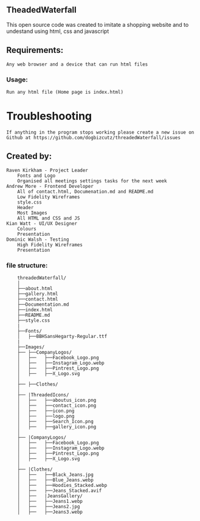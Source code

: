 ## TheadedWaterfall
This open source code was created to imitate a shopping website and to undestand using html, css and javascript

## Requirements:
    Any web browser and a device that can run html files

### Usage:
    Run any html file (Home page is index.html)

# Troubleshooting
    If anything in the program stops working please create a new issue on Github at https://github.com/dogbizcutz/threadedWaterfall/issues

## Created by:
    Raven Kirkham - Project Leader
        Fonts and Logo
        Organised all meetings settings tasks for the next week        
    Andrew More - Frontend Developer
        All of contact.html, Documenation.md and README.md
        Low Fidelity Wireframes
        style.css
        Header
        Most Images
        All HTML and CSS and JS
    Kian Watt - UI/UX Designer
        Colours
        Presentation
    Dominic Walsh - Testing
        High Fidelity Wireframes
        Presentation

### file structure:
```
    threadedWaterfall/
    │
    ├──about.html
    ├──gallery.html
    ├──contact.html
    ├──Documentation.md
    ├──index.html
    ├──README.md
    ├──style.css
    |
    ├──Fonts/
    │   ├──BBHSansHegarty-Regular.ttf
    |
    ├──Images/
    ├── ├──CompanyLogos/
    │   ├──   ├──Facebook_Logo.png
    │   ├──   ├──Instagram_Logo.webp
    │   ├──   ├──Pintrest_Logo.png
    │   ├──   ├──X_Logo.svg
    │
    ├── ├──Clothes/
    │
    ├── |ThreadedIcons/
    │   ├──   ├──aboutus_icon.png
    │   ├──   ├──contact_icon.png
    │   ├──   ├──icon.png
    │   ├──   ├──logo.png
    │   ├──   ├──Search_Icon.png
    │   ├──   ├──gallery_icon.png
    │
    ├── |CompanyLogos/
    │   ├──   ├──Facebook_Logo.png
    │   ├──   ├──Instagram_Logo.webp
    │   ├──   ├──Pintrest_Logo.png
    │   ├──   ├──X_Logo.svg
    │
    ├── |Clothes/
    │   ├──   ├──Black_Jeans.jpg
    │   ├──   ├──Blue_Jeans.webp
    │   ├──   ├──Hoodies_Stacked.webp
    │   ├──   ├──Jeans_Stacked.avif
    │   ├──   |JeansGallery/
    │   ├──   ├──Jeans1.webp
    │   ├──   ├──Jeans2.jpg
    │   ├──   ├──Jeans3.webp

```